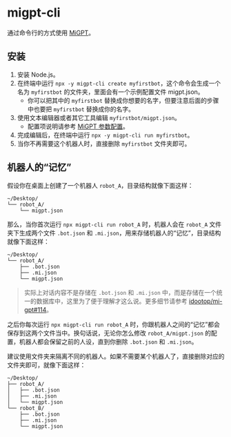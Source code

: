 # migpt-cli

通过命令行的方式使用 [MiGPT](https://github.com/idootop/mi-gpt/)。

## 安装

1. 安装 Node.js。
2. 在终端中运行 `npx -y migpt-cli create myfirstbot`，这个命令会生成一个名为 `myfirstbot` 的文件夹，里面会有一个示例配置文件 migpt.json。
    - 你可以把其中的 `myfirstbot` 替换成你想要的名字，但要注意后面的步骤中也要把 `myfirstbot` 替换成你的名字。
3. 使用文本编辑器或者其它工具编辑 `myfirstbot/migpt.json`。
    - 配置项说明请参考 [MiGPT 参数配置](https://github.com/idootop/mi-gpt/blob/main/docs/settings.md)。
4. 完成编辑后，在终端中运行 `npx -y migpt-cli run myfirstbot`。
5. 当你不再需要这个机器人时，直接删除 `myfirstbot` 文件夹即可。

## 机器人的“记忆”

假设你在桌面上创建了一个机器人 `robot_A`，目录结构就像下面这样：

```
~/Desktop/
└── robot_A/
    └── migpt.json
```

那么，当你首次运行 `npx migpt-cli run robot_A` 时，机器人会在 `robot_A` 文件夹下生成两个文件 `.bot.json` 和 `.mi.json`，用来存储机器人的“记忆”，目录结构就像下面这样：

```
~/Desktop/
└── robot_A/
    ├── .bot.json
    ├── .mi.json
    └── migpt.json
```

> 实际上对话内容不是存储在 `.bot.json` 和 `.mi.json` 中，而是存储在一个统一的数据库中，这里为了便于理解才这么说。更多细节请参考 [idootop/mi-gpt#114](https://github.com/idootop/mi-gpt/issues/114)。

之后你每次运行 `npx migpt-cli run robot_A` 时，你跟机器人之间的“记忆”都会保存到这两个文件当中。换句话说，无论你怎么修改 `robot_A/migpt.json` 的配置，机器人都会保留之前的人设，直到你删除 `.bot.json` 和 `.mi.json`。

建议使用文件夹来隔离不同的机器人。如果不需要某个机器人了，直接删除对应的文件夹即可，就像下面这样：

```
~/Desktop/
├── robot_A/
│   ├── .bot.json
│   ├── .mi.json
│   └── migpt.json
└── robot_B/
    ├── .bot.json
    ├── .mi.json
    └── migpt.json
```
